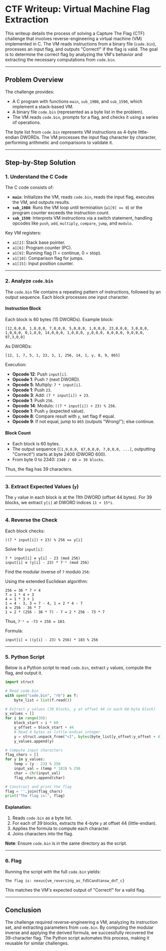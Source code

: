 # CTF Writeup: Virtual Machine Flag Extraction

This writeup details the process of solving a Capture The Flag (CTF) challenge that involves reverse-engineering a virtual machine (VM) implemented in C. The VM reads instructions from a binary file (`code.bin`), processes an input flag, and outputs "Correct!" if the flag is valid. The goal is to determine the correct flag by analyzing the VM's behavior and extracting the necessary computations from `code.bin`.

---

## Problem Overview

The challenge provides:

- A C program with functions `main`, `sub_19B0`, and `sub_1590`, which implement a stack-based VM.
- A binary file `code.bin` (represented as a byte list in the problem).
- The VM reads `code.bin`, prompts for a flag, and checks it using a series of operations.

The byte list from `code.bin` represents VM instructions as 4-byte little-endian DWORDs. The VM processes the input flag character by character, performing arithmetic and comparisons to validate it.

---

## Step-by-Step Solution

### 1. Understand the C Code

The C code consists of:

- **`main`**: Initializes the VM, reads `code.bin`, reads the input flag, executes the VM, and outputs results.
- **`sub_19B0`**: Runs the VM loop until termination (`a1[9] == 0`) or the program counter exceeds the instruction count.
- **`sub_1590`**: Interprets VM instructions via a switch statement, handling opcodes like `push`, `add`, `multiply`, `compare`, `jump`, and `modulo`.

Key VM registers:

- `a1[2]`: Stack base pointer.
- `a1[6]`: Program counter (PC).
- `a1[9]`: Running flag (1 = continue, 0 = stop).
- `a1[10]`: Comparison flag for jumps.
- `a1[15]`: Input position counter.

---

### 2. Analyze `code.bin`

The `code.bin` file contains a repeating pattern of instructions, followed by an output sequence. Each block processes one input character.

#### Instruction Block

Each block is 60 bytes (15 DWORDs). Example block:

```
[12,0,0,0, 1,0,0,0, 7,0,0,0, 5,0,0,0, 1,0,0,0, 23,0,0,0, 3,0,0,0, 1,0,0,0, 0,1,0,0, 14,0,0,0, 1,0,0,0, y,0,0,0, 8,0,0,0, 9,0,0,0, 97,3,0,0]
```

As DWORDs:

```
[12, 1, 7, 5, 1, 23, 3, 1, 256, 14, 1, y, 8, 9, 865]
```

Execution:

- **Opcode 12**: Push `input[i]`.
- **Opcode 1**: Push `7` (next DWORD).
- **Opcode 5**: Multiply: `7 * input[i]`.
- **Opcode 1**: Push `23`.
- **Opcode 3**: Add: `(7 * input[i]) + 23`.
- **Opcode 1**: Push `256`.
- **Opcode 14**: Modulo: `((7 * input[i]) + 23) % 256`.
- **Opcode 1**: Push `y` (expected value).
- **Opcode 8**: Compare result with `y`, set flag if equal.
- **Opcode 9**: If not equal, jump to `865` (outputs "Wrong!"); else continue.

#### Block Count

- Each block is 60 bytes.
- The output sequence (`[1,0,0,0, 67,0,0,0, 7,0,0,0, ...]`, outputting "Correct!") starts at byte 2400 (DWORD 600).
- From byte 0 to 2340: `2340 / 60 = 39 blocks`.

Thus, the flag has 39 characters.

---

### 3. Extract Expected Values (`y`)

The `y` value in each block is at the 11th DWORD (offset 44 bytes). For 39 blocks, we extract `y[i]` at DWORD indices `11 + 15*i`.

---

### 4. Reverse the Check

Each block checks:

```
((7 * input[i]) + 23) % 256 == y[i]
```

Solve for `input[i]`:

```
7 * input[i] ≡ y[i] - 23 (mod 256)
input[i] ≡ (y[i] - 23) * 7⁻¹ (mod 256)
```

Find the modular inverse of `7` modulo `256`:

Using the extended Euclidean algorithm:

```
256 = 36 * 7 + 4
7 = 1 * 4 + 3
4 = 1 * 3 + 1
1 = 4 - 3, 3 = 7 - 4, 1 = 2 * 4 - 7
4 = 256 - 36 * 7
1 = 2 * (256 - 36 * 7) - 7 = 2 * 256 - 73 * 7
```

Thus, `7⁻¹ = -73 + 256 = 183`.

Formula:

```
input[i] = ((y[i] - 23) % 256) * 183 % 256
```

---

### 5. Python Script

Below is a Python script to read `code.bin`, extract `y` values, compute the flag, and output it.

```python
import struct

# Read code.bin
with open("code.bin", "rb") as f:
    byte_list = list(f.read())

# Extract y values (39 blocks, y at offset 44 in each 60-byte block)
y_values = []
for i in range(39):
    block_start = i * 60
    y_offset = block_start + 44
    # Read 4 bytes as little-endian integer
    y = struct.unpack_from("<I", bytes(byte_list[y_offset:y_offset + 4]))[0]
    y_values.append(y)

# Compute input characters
flag_chars = []
for y in y_values:
    temp = (y - 23) % 256
    input_val = (temp * 183) % 256
    char = chr(input_val)
    flag_chars.append(char)

# Construct and print the flag
flag = ''.join(flag_chars)
print("The flag is:", flag)
```

#### Explanation:

1. Reads `code.bin` as a byte list.
2. For each of 39 blocks, extracts the 4-byte `y` at offset 44 (little-endian).
3. Applies the formula to compute each character.
4. Joins characters into the flag.

**Note**: Ensure `code.bin` is in the same directory as the script.

---

### 6. Flag

Running the script with the full `code.bin` yields:

```
The flag is: nexus{vm_reversing_as_fd5Candtansw_dnT_c}
```

This matches the VM's expected output of "Correct!" for a valid flag.

---

## Conclusion

The challenge required reverse-engineering a VM, analyzing its instruction set, and extracting parameters from `code.bin`. By computing the modular inverse and applying the derived formula, we successfully recovered the 39-character flag. The Python script automates this process, making it reusable for similar challenges.
